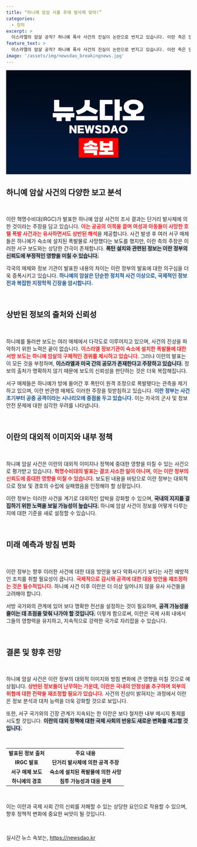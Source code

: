 ```yaml
---
title: “하니예 암살 사흘 후에 발사체 맞아!”
categories:
  - 정치
excerpt: >
  이스라엘의 암살 공작? 하니예 폭사 사건의 진실이 논란으로 번지고 있습니다. 이란 측은 단거리 발사체 공격을 주장하는 반면, 서방 매체는 폭발물 설치설을 제기하는 상황! 과연 누가 진실을 말하고 있는 걸까요? 클릭해서 확인해 보세요!
feature_text: >
  이스라엘의 암살 공작? 하니예 폭사 사건의 진실이 논란으로 번지고 있습니다. 이란 측은 단거리 발사체 공격을 주장하는 반면, 서방 매체는 폭발물 설치설을 제기하는 상황! 과연 누가 진실을 말하고 있는 걸까요? 클릭해서 확인해 보세요!
image: '/assets/img/newsdao_breakingnews.jpg'
---
```


<p><img src="/assets/img/newsdao_breakingnews.jpg" alt="ranknews 속보" /></p>

<h2 data-ke-size="size26">하니예 암살 사건의 다양한 보고 분석</h2>

<p data-ke-size="size16">&nbsp;</p>

<p>이란 혁명수비대(IRGC)가 발표한 하니예 암살 사건의 조사 결과는 단거리 발사체에 의한 것이라는 주장을 담고 있습니다. <b><span style="color: #ee2323;">이는 공공의 이목을 끌며 여성과 아동들이 사망한 호텔 폭발 사건과는 유사하면서도 상반된 해석</span></b>을 제공합니다. 사건 발생 후 여러 서구 매체들은 하니예가 숙소에 설치된 폭발물로 사망했다는 보도를 했지만, 이란 측의 주장은 이러한 서구 보도와는 상당한 간극이 존재합니다. <b><span style="background-color: #21538527;">폭탄 설치와 관련된 정보는 이란 정부의 신뢰도에 부정적인 영향을 미칠 수 있습니다.</span></b> </p>

<p>각국의 매체와 정보 기관이 발표한 내용의 차이는 이란 정부의 발표에 대한 의구심을 더욱 증폭시키고 있습니다. <b><span style="color: #1a5490;">하니예의 암살은 단순한 정치적 사건 이상으로, 국제적인 정보전과 복잡한 지정학적 긴장을 암시합니다.</span></b></p>

<p data-ke-size="size16">&nbsp;</p>

<h2 data-ke-size="size26">상반된 정보의 출처와 신뢰성</h2>

<p data-ke-size="size16">&nbsp;</p>

<p>하니예를 둘러싼 보도는 여러 매체에서 다각도로 이루어지고 있으며, 사건의 진상을 파악하기 위한 노력은 끝이 없습니다. <b><span style="color: #ee2323;">이스라엘 정보기관이 숙소에 설치한 폭발물에 대한 서방 보도는 하니예 암살의 구체적인 경위를 제시하고 있습니다.</span></b> 그러나 이란의 발표는 이 모든 것을 부정하며, <b><span style="background-color: #21538527;">이스라엘과 미국 간의 공모가 존재한다고 주장하고 있습니다.</span></b> 정보의 출처가 명확하지 않기 때문에 보도의 신뢰성을 판단하는 것은 더욱 복잡해집니다.</p>

<p>서구 매체들은 하니예가 방에 들어간 후 폭탄이 원격 조정으로 폭발됐다는 관측을 제기하고 있으며, 이란 반관영 매체도 이러한 주장을 뒷받침하고 있습니다. <b><span style="color: #1a5490;">이란 정부는 사건 초기부터 공중 공격이라는 시나리오에 중점을 두고 있습니다.</span></b> 이는 자국의 군사 및 정보 안전 문제에 대한 심각한 우려를 나타냅니다.</p>

<p data-ke-size="size16">&nbsp;</p>

<h2 data-ke-size="size26">이란의 대외적 이미지와 내부 정책</h2>

<p data-ke-size="size16">&nbsp;</p>

<p>하니예 암살 사건은 이란의 대외적 이미지나 정책에 중대한 영향을 미칠 수 있는 사건으로 평가받고 있습니다. <b><span style="color: #ee2323;">혁명수비대의 발표는 결코 사소한 일이 아니며, 이는 이란 정부의 신뢰도에 중대한 영향을 미칠 수 있습니다.</span></b> 보도된 내용을 바탕으로 이란 정부는 대외적으로 정보 및 경호의 수립에 실패했음을 인정해야 할 상황입니다.</p>

<p>이란 정부는 이러한 사건을 계기로 대외적인 압박을 강화할 수 있으며, <b><span style="background-color: #21538527;">국내의 지지를 결집하기 위한 노력을 보일 가능성이 높습니다.</span></b> 하니예 암살 사건이 정보를 어떻게 다루는지에 대한 기준을 새로 설정할 수 있습니다. </p>

<p data-ke-size="size16">&nbsp;</p>

<h2 data-ke-size="size26">미래 예측과 방침 변화</h2>

<p data-ke-size="size16">&nbsp;</p>

<p>이란 정부는 향후 이러한 사건에 대한 대응 방안을 보다 악화시키기 보다는 사전 예방적인 조치를 취할 필요성이 큽니다. <b><span style="color: #ee2323;">국제적으로 감시와 공격에 대한 대응 방안을 재조정하는 것은 필수적입니다.</span></b> 하니예 사건 이후 이란은 더 이상 일어나지 않을 유사 사건들을 고려해야 합니다.</p>

<p>서방 국가와의 관계에 있어 보다 명확한 전선을 설정하는 것이 필요하며, <b><span style="background-color: #21538527;">공격 가능성을 줄이는 데 초점을 맞춰 나가야 할 것입니다.</span></b> 이렇게 함으로써, 이란은 국제 사회 내에서 그들의 영향력을 유지하고, 지속적으로 강력한 국가로 자리잡을 수 있습니다.</p>

<p data-ke-size="size16">&nbsp;</p>

<h2 data-ke-size="size26">결론 및 향후 전망</h2>

<p data-ke-size="size16">&nbsp;</p>

<p>하니예 암살 사건은 이란 정부의 대외적 이미지와 방침 변화에 큰 영향을 미칠 것으로 예상됩니다. <b><span style="color: #ee2323;">상반된 정보들이 난무하는 가운데, 이란은 국내의 안정성을 추구하며 외부의 위협에 대한 전략을 재조정할 필요가 있습니다.</span></b> 사건의 진상이 밝혀지는 과정에서 이란은 정보 분석과 대처 능력을 더욱 강화할 것으로 보입니다. </p>

<p>또한, 서구 국가와의 긴장 관계가 지속되는 한 이란은 보다 철저한 내부 메시지 통제를 시도할 것입니다. <b><span style="background-color: #21538527;">이란의 대외 정책에 대한 국제 사회의 반응도 새로운 변화를 예고할 것입니다.</span></b></p>

<p data-ke-size="size16">&nbsp;</p>

<table>
<tr>
<td style="text-align: center; height: 17px;"><b>발표된 정보 출처</b></td>
<td style="text-align: center; height: 17px;"><b>주요 내용</b></td>
</tr>
<tr>
<td style="text-align: center; height: 17px;"><b>IRGC 발표</b></td>
<td style="text-align: center; height: 17px;"><b>단거리 발사체에 의한 공격 주장</b></td>
</tr>
<tr>
<td style="text-align: center; height: 17px;"><b>서구 매체 보도</b></td>
<td style="text-align: center; height: 17px;"><b>숙소에 설치된 폭발물에 의한 사망</b></td>
</tr>
<tr>
<td style="text-align: center; height: 17px;"><b>하니예의 경호</b></td>
<td style="text-align: center; height: 17px;"><b>침투 가능성과 대응 문제</b></td>
</tr>
</table>

<p data-ke-size="size16">&nbsp;</p> 

<p>이는 이란과 국제 사회 간의 신뢰를 저해할 수 있는 상당한 요인으로 작용할 수 있으며, 향후 정책적 변화에 중요한 씨앗이 될 것입니다. <p data-ke-size="size16">&nbsp;</p></p>
실시간 뉴스 속보는, <a href="https://newsdao.kr" rel="dofollow">https://newsdao.kr</a>


